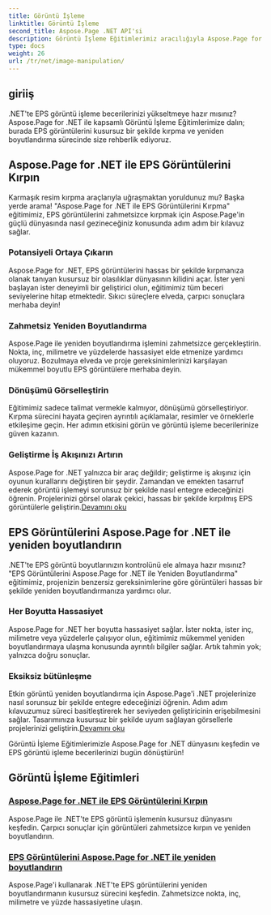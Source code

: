 ```yaml
---
title: Görüntü İşleme
linktitle: Görüntü İşleme
second_title: Aspose.Page .NET API'si
description: Görüntü İşleme Eğitimlerimiz aracılığıyla Aspose.Page for .NET'in gücünü keşfedin. Çarpıcı ve hassas sonuçlar için EPS görüntülerini zahmetsizce kırpın ve yeniden boyutlandırın.
type: docs
weight: 26
url: /tr/net/image-manipulation/
---
```

## giriiş

.NET'te EPS görüntü işleme becerilerinizi yükseltmeye hazır mısınız? Aspose.Page for .NET ile kapsamlı Görüntü İşleme Eğitimlerimize dalın; burada EPS görüntülerini kusursuz bir şekilde kırpma ve yeniden boyutlandırma sürecinde size rehberlik ediyoruz.

## Aspose.Page for .NET ile EPS Görüntülerini Kırpın
Karmaşık resim kırpma araçlarıyla uğraşmaktan yoruldunuz mu? Başka yerde arama! "Aspose.Page for .NET ile EPS Görüntülerini Kırpma" eğitimimiz, EPS görüntülerini zahmetsizce kırpmak için Aspose.Page'in güçlü dünyasında nasıl gezineceğiniz konusunda adım adım bir kılavuz sağlar.

### Potansiyeli Ortaya Çıkarın
Aspose.Page for .NET, EPS görüntülerini hassas bir şekilde kırpmanıza olanak tanıyan kusursuz bir olasılıklar dünyasının kilidini açar. İster yeni başlayan ister deneyimli bir geliştirici olun, eğitimimiz tüm beceri seviyelerine hitap etmektedir. Sıkıcı süreçlere elveda, çarpıcı sonuçlara merhaba deyin!

### Zahmetsiz Yeniden Boyutlandırma
Aspose.Page ile yeniden boyutlandırma işlemini zahmetsizce gerçekleştirin. Nokta, inç, milimetre ve yüzdelerde hassasiyet elde etmenize yardımcı oluyoruz. Bozulmaya elveda ve proje gereksinimlerinizi karşılayan mükemmel boyutlu EPS görüntülere merhaba deyin.

### Dönüşümü Görselleştirin
Eğitimimiz sadece talimat vermekle kalmıyor, dönüşümü görselleştiriyor. Kırpma sürecini hayata geçiren ayrıntılı açıklamalar, resimler ve örneklerle etkileşime geçin. Her adımın etkisini görün ve görüntü işleme becerilerinize güven kazanın.

### Geliştirme İş Akışınızı Artırın
 Aspose.Page for .NET yalnızca bir araç değildir; geliştirme iş akışınız için oyunun kurallarını değiştiren bir şeydir. Zamandan ve emekten tasarruf ederek görüntü işlemeyi sorunsuz bir şekilde nasıl entegre edeceğinizi öğrenin. Projelerinizi görsel olarak çekici, hassas bir şekilde kırpılmış EPS görüntülerle geliştirin.[Devamını oku](./crop-eps-images/)

## EPS Görüntülerini Aspose.Page for .NET ile yeniden boyutlandırın
.NET'te EPS görüntü boyutlarınızın kontrolünü ele almaya hazır mısınız? "EPS Görüntülerini Aspose.Page for .NET ile Yeniden Boyutlandırma" eğitimimiz, projenizin benzersiz gereksinimlerine göre görüntüleri hassas bir şekilde yeniden boyutlandırmanıza yardımcı olur.

### Her Boyutta Hassasiyet
Aspose.Page for .NET her boyutta hassasiyet sağlar. İster nokta, ister inç, milimetre veya yüzdelerle çalışıyor olun, eğitimimiz mükemmel yeniden boyutlandırmaya ulaşma konusunda ayrıntılı bilgiler sağlar. Artık tahmin yok; yalnızca doğru sonuçlar.

### Eksiksiz bütünleşme
 Etkin görüntü yeniden boyutlandırma için Aspose.Page'i .NET projelerinize nasıl sorunsuz bir şekilde entegre edeceğinizi öğrenin. Adım adım kılavuzumuz süreci basitleştirerek her seviyeden geliştiricinin erişebilmesini sağlar. Tasarımınıza kusursuz bir şekilde uyum sağlayan görsellerle projelerinizi geliştirin.[Devamını oku](./resize-eps-images/)

Görüntü İşleme Eğitimlerimizle Aspose.Page for .NET dünyasını keşfedin ve EPS görüntü işleme becerilerinizi bugün dönüştürün!
## Görüntü İşleme Eğitimleri
### [Aspose.Page for .NET ile EPS Görüntülerini Kırpın](./crop-eps-images/)
Aspose.Page ile .NET'te EPS görüntü işlemenin kusursuz dünyasını keşfedin. Çarpıcı sonuçlar için görüntüleri zahmetsizce kırpın ve yeniden boyutlandırın.
### [EPS Görüntülerini Aspose.Page for .NET ile yeniden boyutlandırın](./resize-eps-images/)
Aspose.Page'i kullanarak .NET'te EPS görüntülerini yeniden boyutlandırmanın kusursuz sürecini keşfedin. Zahmetsizce nokta, inç, milimetre ve yüzde hassasiyetine ulaşın.
